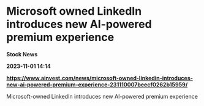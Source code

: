 # Microsoft owned LinkedIn introduces new AI-powered premium experience
**Stock News**

**2023-11-01 14:14**

**https://www.ainvest.com/news/microsoft-owned-linkedin-introduces-new-ai-powered-premium-experience-231110007beecf0262b15959/**

Microsoft-owned LinkedIn introduces new AI-powered premium experience